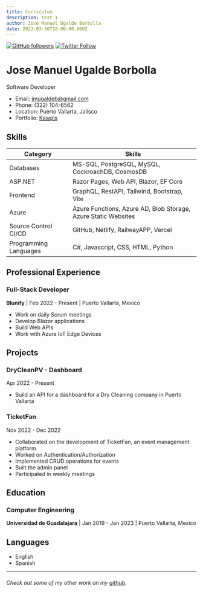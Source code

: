 ```yaml
---
title: Curriculum
description: test 1
author: José Manuel Ugalde Borbolla
date: 2023-03-30T18:00:00.000Z
---
```

[![GitHub followers](https://img.shields.io/github/followers/johndoe.svg?style=social&label=Follow)](https://github.com/johndoe)
[![Twitter Follow](https://img.shields.io/twitter/follow/johndoe?style=social)](https://twitter.com/johndoe)

# Jose Manuel Ugalde Borbolla

Software Developer


- Email: jmugaldeb@gmail.com
- Phone: (322) 104-6562
- Location: Puerto Vallarta, Jalisco
- Portfolio: [Kawpls](https://jmub.github.io/)




## Skills



| Category              | Skills                                                                               |
| --------------------- | ------------------------------------------------------------------------------------ |
| Databases             | MS-SQL, PostgreSQL, MySQL, CockroachDB, CosmosDB                                      |
| ASP.NET               | Razor Pages, Web API, Blazor, EF Core                                                |
| Frontend              | GraphQL, RestAPI, Tailwind, Bootstrap, Vite                                          |
| Azure                 | Azure Functions, Azure AD, Blob Storage, Azure Static Websites                        |
| Source Control CI/CD  | GitHub, Netlify, RailwayAPP, Vercel                                                  |
| Programming Languages | C#, Javascript, CSS, HTML, Python 

## Professional Experience


### Full-Stack Developer
**Blunify** | Feb 2022 - Present | Puerto Vallarta, Mexico


- Work on daily Scrum meetings
- Develop Blazor applications
- Build Web APIs
- Work with Azure IoT Edge Devices


## Projects


### DryCleanPV - Dashboard
Apr 2022 - Present


- Build an API for a dashboard for a Dry Cleaning company in Puerto Vallarta


### TicketFan
Nov 2022 - Dec 2022


- Collaborated on the development of TicketFan, an event management platform
- Worked on Authentication/Authorization
- Implemented CRUD operations for events
- Built the admin panel
- Participated in weekly meetings

## Education


### Computer Engineering

**Universidad de Guadalajara** | Jan 2019 - Jan 2023 | Puerto Vallarta, Mexico


## Languages


- English
- Spanish

- - -

###### Check out some of my other work on my [github](https://github.com/kawpls).